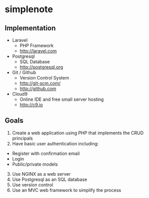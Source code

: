 # simplenote

## Implementation
- Laravel
  - PHP Framework
  - http://laravel.com
- Postgresql
  - SQL Database
  - http://postgresql.org
- Git / Github
  - Version Control System
  - http://git-scm.com/
  - http://github.com
- Cloud9
  - Online IDE and free small server hosting
  - http://c9.io

## Goals
1. Create a web application using PHP that implements the CRUD principals
2. Have basic user authentication including:
  - Register with confirmation email
  - Login
  - Public/private models
3. Use NGINX as a web server
4. Use Postgresql as an SQL database
5. Use version control
6. Use an MVC web framework to simplify the process